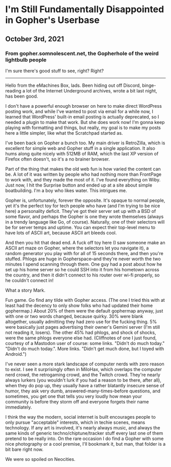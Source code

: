 # I'm Still Fundamentally Disappointed in Gopher's Userbase
## October 3rd, 2021
### From gopher.somnolescent.net, the Gopherhole of the weird lightbulb people
I'm sure there's good stuff to see, right? Right?

---

Hello from the eMachines Box, lads. Been hiding out off Discord, binge-
reading a lot of the Internet Underground archives, wrote a bit last night,
has been good.

I don't have a powerful enough browser on here to make direct WordPress
posting work, and while I've wanted to post via email for a while now, I
learned that WordPress' built-in email posting is actually deprecated, so I
needed a plugin to make that work. But she does work now! I'm gonna keep
playing with formatting and things, but really, my goal is to make my posts
here a little simpler, like what the Scratchpad started as.

I've been back on Gopher a bunch too. My main driver is RetroZilla, which is
excellent for simple web and Gopher stuff in a single application. It also
hums along quite nicely with 512MB of RAM, which the last XP version of
Firefox often doesn't, so it's a no brainer browser.

Part of the thing that makes the old web fun is how varied the content can
be. A lot of it was written by people who had nothing more than FrontPage to
work with, and they made the most of it. I've found everything on Wiby. Just
now, I hit the Surprise button and ended up at a site about simple
boatbuilding. I'm a boy who likes water. This intrigues me.

Gopher is, unfortunately, forever the opposite. It's opaque to normal people,
yet it's the perfect toy for tech people who have (and I'm trying to be nice
here) a personality deficit. They've got their server set up with a BSD of
some flavor, and perhaps the Gopher is one they wrote themselves (always in a
trendy language like Go, of course). Naturally, one of their selectors will
be for server temps and uptime. You can expect their top-level menu to have
lots of ASCII art, because ASCII art bleeds cool.

And then you hit that dead end. A fuck off toy here (I saw someone make an
ASCII art maze on Gopher, where the selectors let you navigate it), a random
generator you play with for all of 15 seconds there, and then you're stuffed.
Phlogs are huge in Gopherspace–and they're never worth the two minutes I
spend scanning through them. One guy had a post about how he set up his home
server so he could SSH into it from his hometown across the country, and
then it didn't connect to his router over wi-fi properly, so he couldn't
connect in!

What a story Mark.

Fun game. Go find any tilde with Gopher access. (The one I tried this with
at least had the decency to only show folks who had updated their home
gophermap.) About 20% of them were the default gophermap anyway, just with
one or two words changed, because quirky. 30% were blank altogether, usually
admitting they had zero use for the fucking thing. 5% were basically just
pages advertising their owner's Gemini server (I'm still not reading it,
losers). The other 45% had phlogs, and shock of shocks, were the same phlogs
everyone else had. (Cliffnotes of one I just found, courtesy of a Mastodon
user of course: some links. "Didn't do much today." "Didn't do much today.".
More links. "Didn't get much done, but I toyed with Android.")

I've never seen a more stark landscape of computer nerds with zero reason to
exist. I see it surprisingly often in MiloHax, which overlaps the computer
nerd crowd, the retrogaming crowd, and the Twitch crowd. They're nearly
always lurkers (you wouldn't lurk if you had a reason to be there, after
all), when they do pop up, they usually have a rather blatantly insecure
sense of humor, they ask very dumb, answered-many-times-before questions,
and sometimes, you get one that tells you very loudly how mean your community
is before they storm off and everyone forgets their name immediately.

I think the way the modern, social internet is built encourages people to
only pursue "acceptable" interests, which in techie scenes, means
technology. If any art is involved, it's nearly always music, and always the
same kinds of generic techno/chiptune/tracker stuff every last one of them
pretend to be really into. On the rare occasion I do find a Gopher with some
nice photography or a cool premise, I'll bookmark it, but man, that folder
is a bit bare right now.

We were so spoiled on Neocities.